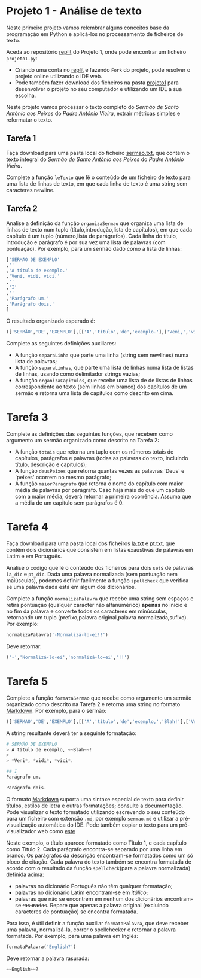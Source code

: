 # Projeto 1 - Análise de texto

Neste primeiro projeto vamos relembrar alguns conceitos base da programação em Python e aplicá-los no processamento de ficheiros de texto.

Aceda ao repositório [replit](https://replit.com/@up652136/Prog2-Proj1) do Projeto 1, onde pode encontrar um ficheiro `projeto1.py`:

- Criando uma conta no [replit](https://replit.com/) e fazendo `Fork` do projeto, pode resolver o projeto online utilizando o IDE web.
- Pode também fazer download dos ficheiros na pasta [projeto1](../scripts/projeto1) para desenvolver o projeto no seu computador e utilizando um IDE à sua escolha.

Neste projeto vamos processar o texto completo do *Sermão de Santo António aos Peixes* do *Padre António Vieira*, extrair métricas simples e reformatar o texto.

## Tarefa 1

Faça download para uma pasta local do ficheiro [sermao.txt](../scripts/projeto1/dados/sermao.txt), que contém o texto integral do *Sermão de Santo António aos Peixes* do *Padre António Vieira*.

Complete a função `leTexto` que lê o conteúdo de um ficheiro de texto para uma lista de linhas de texto, em que cada linha de texto é uma string sem caracteres newline.

## Tarefa 2

Analise a definição da função ``organizaSermao`` que organiza uma lista de linhas de texto num tuplo (título,introdução,lista de capítulos), em que cada capítulo é um tuplo (número,lista de parágrafos). Cada linha do título, introdução e parágrafo é por sua vez uma lista de palavras (com pontuação).
Por exemplo, para um sermão dado como a lista de linhas:
```python
['SERMÃO DE EXEMPLO'
,''
,'A título de exemplo.'
,'Veni, vidi, vici.'
,''
,'I'
,''
,'Parágrafo um.'
,'Parágrafo dois.'
]
```
O resultado organizado esperado é:
```python
(['SERMÃO','DE','EXEMPLO'],[['A','título','de','exemplo.'],['Veni,','vidi,','vici.']],[('I',[['Parágrafo','um.'],['Parágrafo','dois.']])])
```

Complete as seguintes definições auxiliares:

- A função `separaLinha` que parte uma linha (string sem newlines) numa lista de palavras;
- A função `separaLinhas`, que parte uma lista de linhas numa lista de listas de linhas, usando como delimitador strings vazias;
- A função `organizaCapitulos`, que recebe uma lista de de listas de linhas correspondente ao texto (sem linhas em branco) dos capítulos de um sermão e retorna uma lista de capítulos como descrito em cima.

# Tarefa 3

Complete as definições das seguintes funções, que recebem como argumento um sermão organizado como descrito na Tarefa 2:

- A função `totais` que retorna um tuplo com os números totais de capítulos, parágrafos e palavras (todas as palavras do texto, incluindo título, descrição e capítulos);
- A função `deusPeixes` que retorna quantas vezes as palavras 'Deus' e 'peixes' ocorrem no mesmo parágrafo;
- A função `maiorParagrafo` que retorna o nome do capítulo com maior média de palavras por parágrafo. Caso haja mais do que um capítulo com a maior média, deverá retornar a primeira ocorrência. Assuma que a média de um capítulo sem parágrafos é 0.

# Tarefa 4

Faça download para uma pasta local dos ficheiros [la.txt](../scripts/projeto1/dados/la.txt) e [pt.txt](../scripts/projeto1/dados/pt.txt), que contêm dois dicionários que consistem em listas exaustivas de palavras em Latim e em Português. 

Analise o código que lê o conteúdo dos ficheiros para dois ``set``s de palavras `la_dic` e `pt_dic`.
Dada uma palavra normalizada (sem pontuação nem maiúsculas), podemos definir facilmente a função `spellcheck` que verifica se uma palavra dada está em algum dos dicionários.

Complete a função `normalizaPalavra` que recebe uma string sem espaços e retira pontuação (qualquer caracter não alfanumérico) **apenas** no início e no fim da palavra e converte todos os caracteres em minúsculas, retornando um tuplo (prefixo,palavra original,palavra normalizada,sufixo). Por exemplo:
```python
normalizaPalavra('-Normalizá-lo-ei!!')
```
Deve retornar:
```python
('-','Normalizá-lo-ei','normalizá-lo-ei','!!')
```

# Tarefa 5

Complete a função ``formataSermao`` que recebe como argumento um sermão organizado como descrito na Tarefa 2 e retorna uma string no formato [Markdown](https://www.markdownguide.org/basic-syntax/). Por exemplo, para o sermão:
```python
(['SERMÃO','DE','EXEMPLO'],[['A','título','de','exemplo,','Blah!'],['Veni,','vidi,','vici.']],[('I',[['Parágrafo','um.'],['Parágrafo','dois.']])])
```
A string resultante deverá ter a seguinte formatação:
```python
# SERMÃO DE EXEMPLO
> A título de exemplo, ~~Blah~~!
> 
> *Veni*, *vidi*, *vici*.

## I
Parágrafo um.

Parágrafo dois.
```
O formato [Markdown](https://www.markdownguide.org/basic-syntax/) suporta uma sintaxe especial de texto para definir títulos, estilos de letra e outras formatações; consulte a documentação. Pode visualizar o texto formatado utilizando escrevendo o seu conteúdo para um ficheiro com extensão `.md`, por exemplo `sermao.md` e utilizar a pré-visualização automática do IDE. Pode também copiar o texto para um pré-visualizador web como [este](https://markdownlivepreview.com/)

Neste exemplo, o título aparece formatado como Título 1, e cada capítulo como Título 2. Cada parágrafo encontra-se separado por uma linha em branco. Os parágrafos da descrição encontram-se formatados como um só bloco de citação.
Cada palavra do texto também se encontra formatada de acordo com o resultado da função ``spellcheck``(para a palavra normalizada) definida acima:

* palavras no dicionário Português não têm qualquer formatação;
* palavras no dicionário Latim encontram-se em *itálico*;
* palavras que não se encontrem em nenhum dos dicionários encontram-se ~~rasuradas~~.
Repare que apenas a palavra original (excluindo caracteres de pontuação) se encontra formatada.

Para isso, é útil definir a função auxiliar `formataPalavra`, que deve receber uma palavra, normalizá-la, correr o spellchecker e retornar a palavra formatada. Por exemplo, para uma palavra em Inglês:
```python
formataPalavra('English?')
```
Deve retornar a palavra rasurada:
```python
~~English~~?
```


